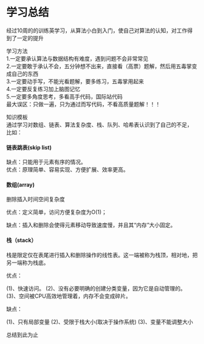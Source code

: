 # 学习总结
 经过10周的的训练英学习，从算法小白到入门，使自己对算法的认知，对工作得到了一定的提升  
 
学习方法  
1.一定要承认算法与数据结构有难度，遇到问题不会非常常见  
2.一定要敢于承认不会，五分钟想不出来，直接看（高票）题解，然后用五毒掌变成自己的东西  
3.一定要动手写，不能光看题解，要多练习，五毒掌用起来  
4.一定要反复练习加上脑图记忆  
5.一定要多角度思考，多看高手代码，国际站代码  
最大误区：只做一遍，只为通过而写代码，不看高质量题解！！！ 

知识模板  
通过学习对数组、链表、算法复杂度、栈、队列、哈希表认识到了自己的不足，  
比如：  
####  链表跳表(skip list)  
缺点：只能用于元素有序的情况。    
优点：原理简单、容易实现、方便扩展、效率更高。  

####  数组(array)  
删除插入时间空间复杂度  

优点：定义简单，访问方便复杂度为O(1)；  

缺点：插入和删除会使得元素移动导致速度慢，并且其“内存”大小固定。  


####  栈（stack）  
栈是限定仅在表尾进行插入和删除操作的线性表。这一端被称为栈顶，相对地，把另一端称为栈底。

优点：

(1)、快速访问。 (2)、没有必要明确的创建分类变量，因为它是自动管理的。 (3)、空间被CPU高效地管理着，内存不会变成碎片。

缺点：

(1)、只有局部变量 (2)、受限于栈大小(取决于操作系统) (3)、变量不能调整大小


总结到此为止  
